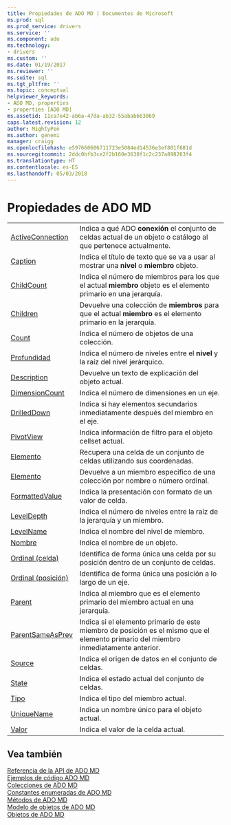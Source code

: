 ```yaml
---
title: Propiedades de ADO MD | Documentos de Microsoft
ms.prod: sql
ms.prod_service: drivers
ms.service: ''
ms.component: ado
ms.technology:
- drivers
ms.custom: ''
ms.date: 01/19/2017
ms.reviewer: ''
ms.suite: sql
ms.tgt_pltfrm: ''
ms.topic: conceptual
helpviewer_keywords:
- ADO MD, properties
- properties [ADO MD]
ms.assetid: 11ca7e42-ab6a-47da-ab32-55abab663069
caps.latest.revision: 12
author: MightyPen
ms.author: genemi
manager: craigg
ms.openlocfilehash: e597660606711723e5084ed14536e3ef801f681d
ms.sourcegitcommit: 2ddc0bfb3ce2f2b160e3638f1c2c237a898263f4
ms.translationtype: HT
ms.contentlocale: es-ES
ms.lasthandoff: 05/03/2018
---
```

# <a name="ado-md-properties"></a>Propiedades de ADO MD
|||  
|-|-|  
|[ActiveConnection](../../../ado/reference/ado-md-api/activeconnection-property-ado-md.md)|Indica a qué ADO **conexión** el conjunto de celdas actual de un objeto o catálogo al que pertenece actualmente.|  
|[Caption](../../../ado/reference/ado-md-api/caption-property-ado-md.md)|Indica el título de texto que se va a usar al mostrar una **nivel** o **miembro** objeto.|  
|[ChildCount](../../../ado/reference/ado-md-api/childcount-property-ado-md.md)|Indica el número de miembros para los que el actual **miembro** objeto es el elemento primario en una jerarquía.|  
|[Children](../../../ado/reference/ado-md-api/children-property-ado-md.md)|Devuelve una colección de **miembros** para que el actual **miembro** es el elemento primario en la jerarquía.|  
|[Count](../../../ado/reference/ado-api/count-property-ado.md)|Indica el número de objetos de una colección.|  
|[Profundidad](../../../ado/reference/ado-md-api/depth-property-ado-md.md)|Indica el número de niveles entre el **nivel** y la raíz del nivel jerárquico.|  
|[Description](../../../ado/reference/ado-md-api/description-property-ado-md.md)|Devuelve un texto de explicación del objeto actual.|  
|[DimensionCount](../../../ado/reference/ado-md-api/dimensioncount-property-ado-md.md)|Indica el número de dimensiones en un eje.|  
|[DrilledDown](../../../ado/reference/ado-md-api/drilleddown-property-ado-md.md)|Indica si hay elementos secundarios inmediatamente después del miembro en el eje.|  
|[PivotView](../../../ado/reference/ado-md-api/filteraxis-property-ado-md.md)|Indica información de filtro para el objeto cellset actual.|  
|[Elemento](../../../ado/reference/ado-md-api/item-property-ado-md-cellset.md)|Recupera una celda de un conjunto de celdas utilizando sus coordenadas.|  
|[Elemento](../../../ado/reference/ado-api/item-property-ado.md)|Devuelve a un miembro específico de una colección por nombre o número ordinal.|  
|[FormattedValue](../../../ado/reference/ado-md-api/formattedvalue-property-ado-md.md)|Indica la presentación con formato de un valor de celda.|  
|[LevelDepth](../../../ado/reference/ado-md-api/leveldepth-property-ado-md.md)|Indica el número de niveles entre la raíz de la jerarquía y un miembro.|  
|[LevelName](../../../ado/reference/ado-md-api/levelname-property-ado-md.md)|Indica el nombre del nivel de miembro.|  
|[Nombre](../../../ado/reference/ado-md-api/name-property-ado-md.md)|Indica el nombre de un objeto.|  
|[Ordinal (celda)](../../../ado/reference/ado-md-api/ordinal-property-ado-md-cell.md)|Identifica de forma única una celda por su posición dentro de un conjunto de celdas.|  
|[Ordinal (posición)](../../../ado/reference/ado-md-api/ordinal-property-ado-md-position.md)|Identifica de forma única una posición a lo largo de un eje.|  
|[Parent](../../../ado/reference/ado-md-api/parent-property-ado-md.md)|Indica al miembro que es el elemento primario del miembro actual en una jerarquía.|  
|[ParentSameAsPrev](../../../ado/reference/ado-md-api/parentsameasprev-property-ado-md.md)|Indica si el elemento primario de este miembro de posición es el mismo que el elemento primario del miembro inmediatamente anterior.|  
|[Source](../../../ado/reference/ado-md-api/source-property-ado-md.md)|Indica el origen de datos en el conjunto de celdas.|  
|[State](../../../ado/reference/ado-md-api/state-property-ado-md.md)|Indica el estado actual del conjunto de celdas.|  
|[Tipo](../../../ado/reference/ado-md-api/type-property-ado-md.md)|Indica el tipo del miembro actual.|  
|[UniqueName](../../../ado/reference/ado-md-api/uniquename-property-ado-md.md)|Indica un nombre único para el objeto actual.|  
|[Valor](../../../ado/reference/ado-md-api/value-property-ado-md.md)|Indica el valor de la celda actual.|  
  
## <a name="see-also"></a>Vea también  
 [Referencia de la API de ADO MD](../../../ado/reference/ado-md-api/ado-md-api-reference.md)   
 [Ejemplos de código ADO MD](../../../ado/reference/ado-md-api/ado-md-code-examples.md)   
 [Colecciones de ADO MD](../../../ado/reference/ado-md-api/ado-md-collections.md)   
 [Constantes enumeradas de ADO MD](../../../ado/reference/ado-md-api/ado-md-enumerated-constants.md)   
 [Métodos de ADO MD](../../../ado/reference/ado-md-api/ado-md-methods.md)   
 [Modelo de objetos de ADO MD](../../../ado/reference/ado-md-api/ado-md-object-model.md)   
 [Objetos de ADO MD](../../../ado/reference/ado-md-api/ado-md-objects.md)

